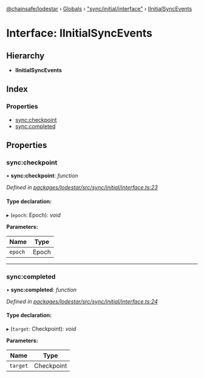 [@chainsafe/lodestar](../README.md) › [Globals](../globals.md) › ["sync/initial/interface"](../modules/_sync_initial_interface_.md) › [IInitialSyncEvents](_sync_initial_interface_.iinitialsyncevents.md)

# Interface: IInitialSyncEvents

## Hierarchy

* **IInitialSyncEvents**

## Index

### Properties

* [sync:checkpoint](_sync_initial_interface_.iinitialsyncevents.md#sync:checkpoint)
* [sync:completed](_sync_initial_interface_.iinitialsyncevents.md#sync:completed)

## Properties

###  sync:checkpoint

• **sync:checkpoint**: *function*

*Defined in [packages/lodestar/src/sync/initial/interface.ts:23](https://github.com/ChainSafe/lodestar/blob/26046d408/packages/lodestar/src/sync/initial/interface.ts#L23)*

#### Type declaration:

▸ (`epoch`: Epoch): *void*

**Parameters:**

Name | Type |
------ | ------ |
`epoch` | Epoch |

___

###  sync:completed

• **sync:completed**: *function*

*Defined in [packages/lodestar/src/sync/initial/interface.ts:24](https://github.com/ChainSafe/lodestar/blob/26046d408/packages/lodestar/src/sync/initial/interface.ts#L24)*

#### Type declaration:

▸ (`target`: Checkpoint): *void*

**Parameters:**

Name | Type |
------ | ------ |
`target` | Checkpoint |
